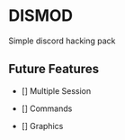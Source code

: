 # DISMOD

Simple discord hacking pack

## Future Features

- [] Multiple Session

- [] Commands

- [] Graphics
